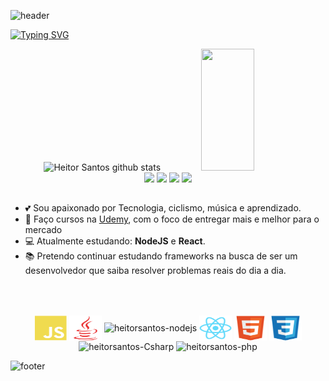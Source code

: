 ![header](https://capsule-render.vercel.app/api?type=waving&color=DB44FD&height=150&section=header&fontSize=90)


[![Typing SVG](https://readme-typing-svg.demolab.com?font=Fira+Code&pause=1000&color=DB44FD&center=true&vCenter=true&width=1000&lines=Hi!+I'm++Heitor+Santos;I'm+studying+for+web+development)](https://git.io/typing-svg)

<div align="center">
    <img width="49%" height="195px" src="https://github-readme-stats.vercel.app/api?username=heitorkkj&show_icons=true&count_private=true&hide_border=true&title_color=DB44FD&icon_color=7F3ACE&text_color=ffff&bg_color=0d1117"  alt="Heitor Santos github stats"/>
     <img width="41%" height="195px" src="https://github-readme-stats.vercel.app/api/top-langs/?username=heitorkkj&layout=compact&hide_border=true&title_color=DB44FD&text_color=ffff&bg_color=0d1117" />
</div>


<div align="center"> 
  <a href="https://www.instagram.com/heitorsantos548/" target="_blank"><img src="https://img.shields.io/badge/-Instagram-%23E4405F?style=for-the-badge&logo=instagram&logoColor=white" target="_blank"></a>
  <a href="https://www.linkedin.com/in/heitor-santos-alves/" target="_blank"><img src="https://img.shields.io/badge/-LinkedIn-%230077B5?style=for-the-badge&logo=linkedin&logoColor=white" target="_blank"></a> 
  <a href = "mailto:heitorsan548@gmail.com"><img src="https://img.shields.io/badge/-Gmail-%23333?style=for-the-badge&logo=gmail&logoColor=white" target="_blank"></a>
  <a href="https://open.spotify.com/user/uhbi2i77dt5ju2jqbpqxmin3c?si=514a38a32044497f" target="_blank"><img src="https://img.shields.io/badge/Spotify-1ED760?&style=for-the-badge&logo=spotify&logoColor=white" target="_blank"></a>
 
</div>


##
 
<ul align="left">
    <li>💕 Sou apaixonado por Tecnologia, ciclismo, música e aprendizado.</li>
    <li>📜 Faço cursos na <a href="https://udemy.com/" target="_blank">Udemy</a>, com o foco de entregar mais e melhor para o mercado</li>
    <li>💻 Atualmente estudando: <b>NodeJS</b> e <b>React</b>.</li>
    <li>📚 Pretendo continuar estudando frameworks na busca de ser um desenvolvedor que saiba resolver problemas reais do dia a dia.</li>
</ul>

##

<div align="center"><br/><br/>
  <img align="center" alt="heitorsantos-Js" height="40" width="52" src="https://raw.githubusercontent.com/devicons/devicon/master/icons/javascript/javascript-plain.svg">
  <img align="center" alt="heitorsantos-java" height="40" width="52" src="https://raw.githubusercontent.com/devicons/devicon/master/icons/java/java-plain.svg">
  <img align="center" src="https://cdn.jsdelivr.net/gh/devicons/devicon/icons/nodejs/nodejs-original.svg" height="40" width="52" alt="heitorsantos-nodejs"/>
  <img align="center" alt="heitorsantos-React" height="40" width="52" src="https://raw.githubusercontent.com/devicons/devicon/master/icons/react/react-original.svg">
  <img align="center" alt="heitorsantos-HTML" height="40" width="52" src="https://raw.githubusercontent.com/devicons/devicon/master/icons/html5/html5-original.svg">
  <img align="center" alt="heitorsantos-CSS" height="40" width="52" src="https://raw.githubusercontent.com/devicons/devicon/master/icons/css3/css3-original.svg">
  <img align="center" alt="heitorsantos-Csharp" height="40" width="52" src="https://cdn.jsdelivr.net/gh/devicons/devicon/icons/csharp/csharp-plain.svg">
  <img align="center" alt="heitorsantos-php" height="40" width="52" src="https://cdn.jsdelivr.net/gh/devicons/devicon/icons/php/php-plain.svg">
</div>


![footer](https://capsule-render.vercel.app/api?type=waving&color=DB44FD&height=150&section=footer&fontSize=90)
